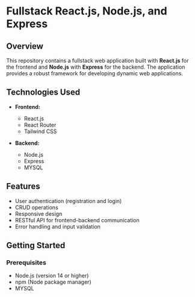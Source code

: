 # Fullstack React.js, Node.js, and Express

## Overview

This repository contains a fullstack web application built with **React.js** for the frontend and **Node.js** with **Express** for the backend. The application provides a robust framework for developing dynamic web applications.

## Technologies Used

- **Frontend:**
  - React.js
  - React Router
  - Tailwind CSS 

- **Backend:**
  - Node.js
  - Express
  - MYSQL

## Features

- User authentication (registration and login)
- CRUD operations
- Responsive design
- RESTful API for frontend-backend communication
- Error handling and input validation

## Getting Started

### Prerequisites

- Node.js (version 14 or higher)
- npm (Node package manager)
- MYSQL


